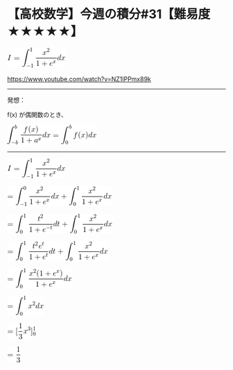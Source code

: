# 【高校数学】今週の積分#31【難易度★★★★★】

<!--
![](https://latex.codecogs.com/gif.latex?I=\int_{-1}^1\frac{x^2}{1&plus;e^x}dx)
-->
![](0.gif)

https://www.youtube.com/watch?v=NZ1lPPmx89k

----

発想：

f(x) が偶関数のとき、

<!--
![](https://latex.codecogs.com/gif.latex?\int_{-b}^b\frac{f(x)}{1&plus;a^x}dx=\int_0^bf(x)dx)
-->
![](1.gif)

----

<!--
![](https://latex.codecogs.com/gif.latex?I=\int_{-1}^1\frac{x^2}{1&plus;e^x}dx)
-->
![](2.gif)

<!--
![](https://latex.codecogs.com/gif.latex?=\int_{-1}^0\frac{x^2}{1&plus;e^x}dx&plus;\int_{0}^1\frac{x^2}{1&plus;e^x}dx)
-->
![](3.gif)

<!--
![](https://latex.codecogs.com/gif.latex?=\int_{0}^1\frac{t^2}{1&plus;e^{-t}}dt&plus;\int_{0}^1\frac{x^2}{1&plus;e^x}dx)
-->
![](4.gif)

<!--
![](https://latex.codecogs.com/gif.latex?=\int_{0}^1\frac{t^2e^t}{1&plus;e^t}dt&plus;\int_{0}^1\frac{x^2}{1&plus;e^x}dx)
-->
![](5.gif)

<!--
![](https://latex.codecogs.com/gif.latex?=\int_{0}^1\frac{x^2(1&plus;e^x)}{1&plus;e^x}dx)
-->
![](6.gif)

<!--
![](https://latex.codecogs.com/gif.latex?=\int_{0}^1x^2dx)
-->
![](7.gif)

<!--
![](https://latex.codecogs.com/gif.latex?=[\frac{1}{3}x^3]_{0}^1)
-->
![](8.gif)

<!--
![](https://latex.codecogs.com/gif.latex?=\frac{1}{3})
-->
![](9.gif)
